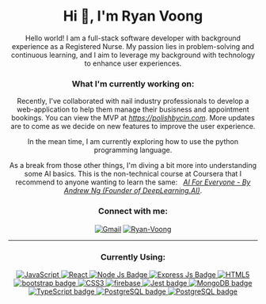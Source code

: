 <h1 align="center">Hi 👋, I'm Ryan Voong</h1>
<p align="center">Hello world! I am a full-stack software developer with background experience as a Registered Nurse. My passion lies in problem-solving and continuous learning, and I aim to leverage my background with technology to enhance user experiences.</p>

<h3 align="center">What I'm currently working on:</h3>
<p align="center">Recently, I've collaborated with nail industry professionals to develop a web-application to help them manage their busisness and appointment bookings. 
              You can view the MVP at <a href='https://www.polishbycin.com' target='_blank' rel='noreferrer'><i>https://polishbycin.com</i></a>. 
              More updates are to come as we decide on new features to improve the user experience.</p>

<p align="center"> In the mean time, I am currently exploring how to use the python programming language.    
</p>

<p align="center"> As a break from those other things, I'm diving a bit more into understanding some AI basics.
   This is the non-technical course at Coursera that I recommend to anyone wanting to learn the same: &nbsp;
   <a href='https://www.coursera.org/learn/ai-for-everyone' target='_blank' rel='noreferrer'><i>AI For Everyone - By Andrew Ng (Founder of DeepLearning.AI)</i></a>.             
</p>

<h3 align="center">Connect with me:</h3>
<p align="center">
<a href="ryanpvoong@gmail.com" target="__blank"><img align="center" alt="Gmail" src="https://img.shields.io/badge/Gmail-D14836?style=for-the-badge&logo=gmail&logoColor=white" alt="ryanpvoong@gmail.com"/></a>
<a href="https://www.linkedin.com/in/ryandvoong/" target="__blank"><img align="center" src="https://img.shields.io/badge/LinkedIn-0077B5?style=for-the-badge&logo=linkedin&logoColor=white" alt="Ryan-Voong"/></a>
</p>

---

<h3 align="center">Currently Using:</h3>
<p align="center"> 
  <a href="https://developer.mozilla.org/en-US/docs/Web/JavaScript" target="__blank"> <img alt="JavaScript" src="https://img.shields.io/badge/javascript%20-%23323330.svg?&style=for-the-badge&logo=javascript&logoColor=%23F7DF1E"/> </a> 
  <a href="https://reactjs.org/" target="__blank"> <img alt="React" src="https://img.shields.io/badge/react%20-%2320232a.svg?&style=for-the-badge&logo=react&logoColor=%2361DAFB"/> </a> 
   <a href="https://nodejs.org/en/" target="__blank"> <img alt="Node Js Badge" src="https://img.shields.io/badge/Node.js-339933?style=for-the-badge&logo=nodedotjs&logoColor=white"/> </a> 
<a href="https://expressjs.com/" target="__blank"> <img alt="Express Js Badge" src="https://img.shields.io/badge/Express.js-000000?style=for-the-badge&logo=express&logoColor=white"/> </a> 
   <a href="https://en.wikipedia.org/wiki/HTML" target="__blank"> <img alt="HTML5" src="https://img.shields.io/badge/html5%20-%23E34F26.svg?&style=for-the-badge&logo=html5&logoColor=white"/> </a> 
 <a href="https://getbootstrap.com/" target="__blank"> <img alt="bootstrap badge" src="https://img.shields.io/badge/Bootstrap-563D7C?style=for-the-badge&logo=bootstrap&logoColor=white"/> </a>
  <a href="https://en.wikipedia.org/wiki/CSS" target="__blank"> <img alt="CSS3" src="https://img.shields.io/badge/css3%20-%231572B6.svg?&style=for-the-badge&logo=css3&logoColor=white"/> </a> 
  <a href="https://firebase.google.com/" target="__blank"> <img alt="firebase" src="https://img.shields.io/badge/firebase-ffca28?style=for-the-badge&logo=firebase&logoColor=black"/> </a> 
   <a href="https://jestjs.io/" target="__blank"> <img alt="Jest badge" src="https://img.shields.io/badge/Jest-C21325?style=for-the-badge&logo=jest&logoColor=white"/> </a>
<a href="https://www.mongodb.com/" target="__blank"> <img alt="MongoDB badge" src="https://img.shields.io/badge/MongoDB-4EA94B?style=for-the-badge&logo=mongodb&logoColor=white"/> </a>
     <a href="https://www.typescriptlang.org/" target="__blank"> <img alt="TypeScript badge" src="https://img.shields.io/badge/typescript-%23007ACC.svg?style=for-the-badge&logo=typescript&logoColor=white"/> </a>
     <a href="https://www.postgresql.org/" target="__blank"> <img alt="PostgreSQL badge" src="https://img.shields.io/badge/PostgreSQL-316192?style=for-the-badge&logo=postgresql&logoColor=white"/> </a>
     <a href="https://tailwindcss.com/" target="__blank"> <img alt="PostgreSQL badge" src="https://img.shields.io/badge/tailwindcss-0F172A?&logo=tailwindcss&logoColor=white"/> </a>
   <br/>
<p align="center">
